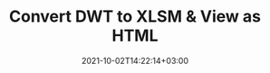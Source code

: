 ---
############################# Static ############################
layout: "autogen"
date: 2021-10-02T14:22:14+03:00
draft: false
path: "total/net/conversion/dwt-to-xlsm/"

############################# Head ############################
head_title: "Convert DWT to XLSM in C# VB.NET & View as HTML"
head_description: "Code example to convert DWT to XLSM and 100+ other file formats in .NET (C#, VB.NET, ASP.NET & .NET Core) applications. Display the Converted XLSM document as HTML viewer."

############################# Header ############################
title: "Convert DWT to XLSM & View as HTML"
description: "Programmatically convert DWT to XLSM in .NET applications using flexible options to customize the resultant document. Convert the complete document or specific pages based on page numbers or selective page ranges using the .NET document conversion library."

############################# SubMenu ############################
submenu:
    enable: false

############################# Content ############################
content:
    enable: true
    block:
    - title_left: "DWT to XLSM Conversion in C# .NET"
      content_left: |
          DWT to XLSM file conversion using C#. Add watermark and view the converted document as HTML without using any external software.

          -   Create **Converter** object to convert DWT document
          -   Set the convert options for XLSM format
          -   Call **Convert** method of **Converter** class instance for conversion to XLSM
          -   Set options for HTML viewer
          -   Create **Viewer** object to view converted XLSM as HTML
          
      title_right: "Convert Whole Document or Specific Pages"
      content_right: |
          You require `GroupDocs.Conversion` & `GroupDocs.Viewer` namespaces to convert between a wide range of popular document types such as PDF, Microsoft Word, Excel, PowerPoint, Project, Outlook, HTML, diagrams and image file formats. Explore other [.NET APIs for Office documents](https://products.conholdate.com/total/net/) as offered by Conholdate.Total.
          
          Get the respective assembly files from the [downloads](https://downloads.conholdate.com/total/net) or fetch the whole package from [Nuget](https://www.nuget.org/packages/Conholdate.Total/) to add 'Conholdate.Total` directly in your workspace.
          
      code: |
          ```cs {linenos=false}
          // Convert DWT to XLSM using GroupDocs.Conversion API
          // Create Converter object to convert DWT document
          using (Converter converter = new Converter("input.dwt"))
          {
              // set the convert options for XLSM format
              var convertOptions = converter.GetPossibleConversions()["xlsm"].ConvertOptions;

              // convert to XLSM format
              converter.Convert("output.xlsm", convertOptions);
          }

          // Set options for HTML viewer
          HtmlViewOptions viewOptions = HtmlViewOptions.ForEmbeddedResources("output{0}.html");

          // Create Viewer object to view converted XLSM as HTML
          using (Viewer viewer = new Viewer("output.xlsm"))
          {
              viewer.View(viewOptions);
          }
          ```
    - title_left: "Add Watermark to Converted XLSM in C#"
      content_left: |
          Accurately convert documents (DWT to XLSM) exactly as the original file and apply text or image watermarks to the converted document pages using C# .NET.

          -   Create **Converter** object to convert DWT document
          -   Create new instance of **WatermarkOptions** class
          -   Specify watermark properties (color, width, text, image etc)
          -   Instantiate the proper **ConvertOptions** class
          -   Set **Watermark** property of the **ConvertOptions** instance
          -   Call **Convert** method of **Converter** class instance for conversion to XLSM
        
      title_right: "Source Document Information Extraction"
      content_right: |
          The documents information extraction feature not only allows getting the basic information about the source document file but it also supports extracting some valuable file-format specific information such as project start and end dates of a Microsoft Project file, any printing restrictions on a PDF document, list of folders enclosed in an Outlook data file etc. 

          Convert popular document file formats on different operating systems such as Windows, Linux or macOS while using platforms such as Windows Azure, Mono and Xamarin.
          
      code: |
          ```cs {linenos=false}
          // Create Converter object to convert DWT document
          using (Converter converter = new Converter("input.dwt"))
          {
              // Create new instance of WatermarkOptions class
              WatermarkOptions watermark = new WatermarkOptions
              {
                  Text = "Sample watermark",
                  Color = Color.Red,
                  Width = 100,
                  Height = 100,
                  Background = true
              };

              // Instantiate the proper ConvertOptions class
              PdfConvertOptions options = new PdfConvertOptions
              {
                  Watermark = watermark
              };

              // convert to XLSM format
              converter.Convert("output.xlsm", options);
          }
          ```
############################# About Formats ############################
about_formats:
    enable: false
############################# More Formats ############################
more_formats:
    enable: true
    auto: false
    other_out_formats: PDF DOCX DOT DOTX DOTM TXT RTF HTML MHTML XLS XLSX XLSM XLT XLTX XLTM CSV DIF PPT PPTX PPS PPSX POT POTX POTM ODT OTT OTP ODP ODS EMZ WMZ SVGZ TEX DCM WMF BMP PNG GIF JPEG TIFF
############################# Back to top ###############################
back_to_top:
  enable: true
---